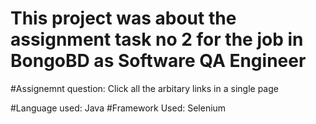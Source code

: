 # This project was about the assignment task no 2 for the job in BongoBD as Software QA Engineer

#Assignemnt question: Click all the arbitary links in a single page

#Language used: Java
#Framework Used: Selenium

